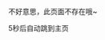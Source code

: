 不好意思，此页面不存在哦~

<span id="time">5</span>秒后自动跳到主页

<script>
window.onload=function()
{
    $(function ()
    {
      setTimeout(ChangeTime, 1000);
    });
 
    function ChangeTime()
    {
      var time;
      time = $("#time").text();
      time = parseInt(time);
      time--;
      if (time <= 0)
      {
        window.location.href = "/index.html";
      }
      else
      {
        $("#time").text(time);
        setTimeout(ChangeTime, 1000);
      }
    }
}
</script>